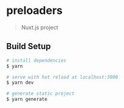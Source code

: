 # preloaders

> Nuxt.js project

## Build Setup

``` bash
# install dependencies
$ yarn

# serve with hot reload at localhost:3000
$ yarn dev

# generate static project
$ yarn generate
```
